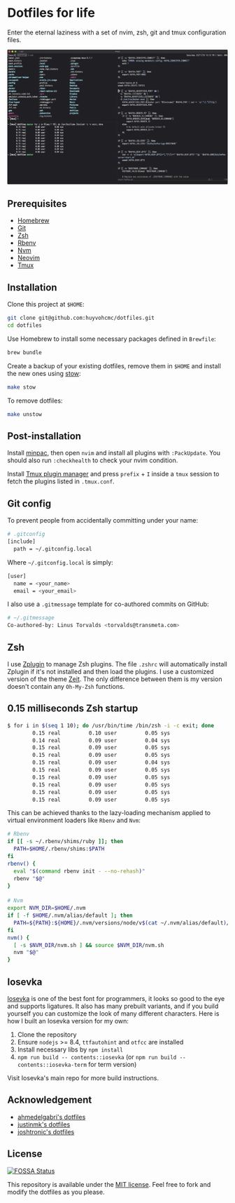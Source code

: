 # Dotfiles for life

Enter the eternal laziness with a set of nvim, zsh, git and tmux configuration files.

![screenshot](screenshot.png)

## Prerequisites

- [Homebrew](https://brew.sh/)
- [Git](https://git-scm.com/)
- [Zsh](https://github.com/robbyrussell/oh-my-zsh/wiki/Installing-ZSH)
- [Rbenv](https://github.com/rbenv/rbenv)
- [Nvm](https://github.com/nvm-sh/nvm)
- [Neovim](https://neovim.io/)
- [Tmux](https://github.com/tmux/tmux)

## Installation

Clone this project at `$HOME`:

```sh
git clone git@github.com:huyvohcmc/dotfiles.git
cd dotfiles
```

Use Homebrew to install some necessary packages defined in `Brewfile`:

```sh
brew bundle
```

Create a backup of your existing dotfiles, remove them in `$HOME` and install the new ones using [stow](https://www.gnu.org/software/stow/):

```sh
make stow
```

To remove dotfiles:

```sh
make unstow
```

## Post-installation

Install [minpac](https://github.com/k-takata/minpac), then open `nvim` and install all plugins with `:PackUpdate`. You should also run `:checkhealth` to check your nvim condition.

Install [Tmux plugin manager](https://github.com/tmux-plugins/tpm) and press `prefix` + `I` inside a `tmux` session to fetch the plugins listed in `.tmux.conf`.

## Git config

To prevent people from accidentally committing under your name:

```sh
# .gitconfig
[include]
  path = ~/.gitconfig.local
```

Where `~/.gitconfig.local` is simply:

```sh
[user]
  name = <your_name>
  email = <your_email>
```

I also use a `.gitmessage` template for co-authored commits on GitHub:

```sh
# ~/.gitmessage
Co-authored-by: Linus Torvalds <torvalds@transmeta.com>
```

## Zsh

I use [Zplugin](https://github.com/zdharma/zplugin) to manage Zsh plugins. The file `.zshrc` will automatically install Zplugin if it's not installed and then load the plugins. I use a customized version of the theme [Zeit](https://github.com/zeit/zeit.zsh-theme). The only difference between them is my version doesn't contain any `Oh-My-Zsh` functions.

## 0.15 milliseconds Zsh startup

```sh
$ for i in $(seq 1 10); do /usr/bin/time /bin/zsh -i -c exit; done
        0.15 real         0.10 user         0.05 sys
        0.14 real         0.09 user         0.04 sys
        0.15 real         0.09 user         0.05 sys
        0.15 real         0.09 user         0.05 sys
        0.15 real         0.09 user         0.04 sys
        0.15 real         0.09 user         0.05 sys
        0.15 real         0.09 user         0.05 sys
        0.15 real         0.09 user         0.05 sys
        0.15 real         0.09 user         0.05 sys
        0.15 real         0.09 user         0.05 sys
```

This can be achieved thanks to the lazy-loading mechanism applied to virtual environment loaders like `Rbenv` and `Nvm`:

```sh
# Rbenv
if [[ -s ~/.rbenv/shims/ruby ]]; then
  PATH=$HOME/.rbenv/shims:$PATH
fi
rbenv() {
  eval "$(command rbenv init - --no-rehash)"
  rbenv "$@"
}

# Nvm
export NVM_DIR=$HOME/.nvm
if [ -f $HOME/.nvm/alias/default ]; then
  PATH=${PATH}:${HOME}/.nvm/versions/node/v$(cat ~/.nvm/alias/default)/bin
fi
nvm() {
  [ -s $NVM_DIR/nvm.sh ] && source $NVM_DIR/nvm.sh
  nvm "$@"
}
```

## Iosevka

[Iosevka](https://github.com/be5invis/Iosevka) is one of the best font for programmers, it looks so good to the eye and supports ligatures. It also has many prebuilt variants, and if you build yourself you can customize the look of many different characters. Here is how I built an Iosevka version for my own:

1. Clone the repository
2. Ensure `nodejs` >= 8.4, `ttfautohint` and `otfcc` are installed
3. Install necessary libs by `npm install`
4. `npm run build -- contents::iosevka` (or `npm run build -- contents::iosevka-term` for term version)

Visit Iosevka's main repo for more build instructions.

## Acknowledgement

- [ahmedelgabri's dotfiles](https://github.com/ahmedelgabri/dotfiles)
- [justinmk's dotfiles](https://github.com/justinmk/config)
- [joshtronic's dotfiles](https://github.com/joshtronic/dotfiles)

## License

[![FOSSA Status](https://app.fossa.io/api/projects/git%2Bgithub.com%2Fhuyvohcmc%2Fdotfiles.svg?type=large)](https://app.fossa.io/projects/git%2Bgithub.com%2Fhuyvohcmc%2Fdotfiles?ref=badge_large)

This repository is available under the [MIT license](LICENSE). Feel free to fork and modify the dotfiles as you please.
